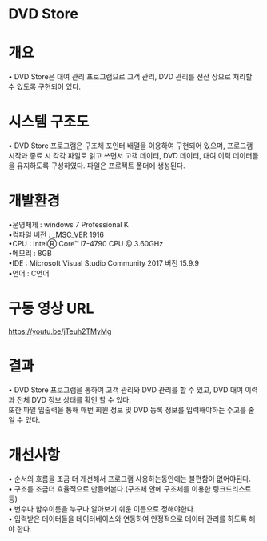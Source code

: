 # **DVD Store**    

# **개요**    
• DVD Store은 대여 관리 프로그램으로 고객 관리, DVD 관리를 전산 상으로 처리할 수 있도록 구현되어 있다.  

# **시스템 구조도**  
• DVD Store 프로그램은 구조체 포인터 배열을 이용하여 구현되어 있으며, 프로그램 시작과 종료 시 각각 파일로 읽고 쓰면서 고객 데이터, DVD 데이터, 대여 이력 데이터들을 유지하도록 구성하였다.
  파일은 프로젝트 폴더에 생성된다.  

# **개발환경**  
•운영체제 : windows 7 Professional K  
•컴파일 버전 : _MSC_VER 1916  
•CPU : IntelⓇ Core™ i7-4790 CPU @ 3.60GHz  
•메모리 : 8GB  
•IDE : Microsoft Visual Studio Community 2017 버전 15.9.9  
•언어 : C언어  

# **구동 영상 URL**    
https://youtu.be/jTeuh2TMyMg  

# **결과**    
• DVD Store 프로그램을 통하여 고객 관리와 DVD 관리를 할 수 있고, DVD 대여 이력과 전체 DVD 정보 상태를 확인 할 수 있다.   
  또한 파일 입출력을 통해 매번 회원 정보 및 DVD 등록 정보를 입력해야하는 수고를 줄일 수 있다.   

# **개선사항**  
• 순서의 흐름을 조금 더 개선해서 프로그램 사용하는동안에는 불편함이 없어야된다.    
• 구조를 조금더 효율적으로 만들어본다.(구조체 안에 구조체를 이용한 링크드리스트 등)  
• 변수나 함수이름을 누구나 알아보기 쉬운 이름으로 정해야한다.     
• 입력받은 데이터들을 데이터베이스와 연동하여 안정적으로 데이터 관리를 하도록 해야 한다.     
